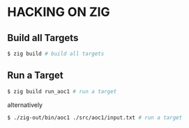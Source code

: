 # HACKING ON ZIG


## Build all Targets

```bash
$ zig build # build all targets
```

## Run a Target

```bash
$ zig build run_aoc1 # run a target
```

alternatively

```bash
$ ./zig-out/bin/aoc1 ./src/aoc1/input.txt # run a target
```
